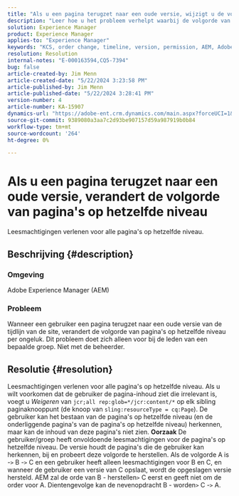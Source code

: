 ```yaml
---
title: "Als u een pagina terugzet naar een oude versie, wijzigt u de volgorde van pagina's op hetzelfde niveau."
description: "Leer hoe u het probleem verhelpt waarbij de volgorde van pagina's op hetzelfde niveau onbedoeld verandert wanneer een gebruiker een pagina terugzet naar een oude versie van de tijdlijn van de site."
solution: Experience Manager
product: Experience Manager
applies-to: "Experience Manager"
keywords: "KCS, order change, timeline, version, permission, AEM, Adobe Experience Manager, sibling page, revert, Troubleshooting"
resolution: Resolution
internal-notes: "E-000163594,CQ5-7394"
bug: false
article-created-by: Jim Menn
article-created-date: "5/22/2024 3:23:58 PM"
article-published-by: Jim Menn
article-published-date: "5/22/2024 3:28:41 PM"
version-number: 4
article-number: KA-15907
dynamics-url: "https://adobe-ent.crm.dynamics.com/main.aspx?forceUCI=1&pagetype=entityrecord&etn=knowledgearticle&id=ad7ff04c-4f18-ef11-9f8a-6045bd006268"
source-git-commit: 9389080a3aa7c2d93be907157d59a987919b0b84
workflow-type: tm+mt
source-wordcount: '264'
ht-degree: 0%

---
```


# Als u een pagina terugzet naar een oude versie, verandert de volgorde van pagina&#39;s op hetzelfde niveau


Leesmachtigingen verlenen voor alle pagina&#39;s op hetzelfde niveau.

## Beschrijving {#description}


### <b>Omgeving</b>

Adobe Experience Manager (AEM)



### <b>Probleem</b>

Wanneer een gebruiker een pagina terugzet naar een oude versie van de tijdlijn van de site, verandert de volgorde van pagina&#39;s op hetzelfde niveau per ongeluk. Dit probleem doet zich alleen voor bij de leden van een bepaalde groep. Niet met de beheerder.


## Resolutie {#resolution}


Leesmachtigingen verlenen voor alle pagina&#39;s op hetzelfde niveau. Als u wilt voorkomen dat de gebruiker de pagina-inhoud ziet die irrelevant is, voegt u *Weigeren* van `jcr;all rep:glob=*/jcr:content/*` op elk sibling paginaknooppunt (de knoop van `sling:resourceType = cq:Page`). De gebruiker kan het bestaan van de pagina&#39;s op hetzelfde niveau (en de onderliggende pagina&#39;s van de pagina&#39;s op hetzelfde niveau) herkennen, maar kan de inhoud van deze pagina&#39;s niet zien.
<b>Oorzaak</b>
De gebruiker/groep heeft onvoldoende leesmachtigingen voor de pagina&#39;s op hetzelfde niveau. De versie houdt de pagina&#39;s die de gebruiker kan herkennen, bij en probeert deze volgorde te herstellen. Als de volgorde A is -`>`  B -`>`  C en een gebruiker heeft alleen leesmachtigingen voor B en C, en wanneer de gebruiker een versie van C opslaat, wordt de opgeslagen versie hersteld. AEM zal de orde van B - herstellen`>`  C eerst en geeft niet om de order voor A. Dientengevolge kan de nevenopdracht B - worden`>`  C -`>`  A.
